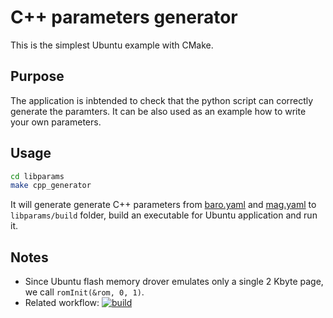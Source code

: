 # C++ parameters generator

This is the simplest Ubuntu example with CMake.

## Purpose

The application is inbtended to check that the python script can correctly generate the paramters. It can be also used as an example how to write your own parameters.

## Usage

```bash
cd libparams
make cpp_generator
```

It will generate generate C++ parameters from [baro.yaml](baro.yaml) and [mag.yaml](mag.yaml) to `libparams/build` folder, build an executable for Ubuntu application and run it. 

## Notes

- Since Ubuntu flash memory drover emulates only a single 2 Kbyte page, we call `romInit(&rom, 0, 1)`.
- Related workflow: [![build](https://github.com/PonomarevDA/libparams/actions/workflows/build.yml/badge.svg)](https://github.com/PonomarevDA/libparams/actions/workflows/build.yml)
